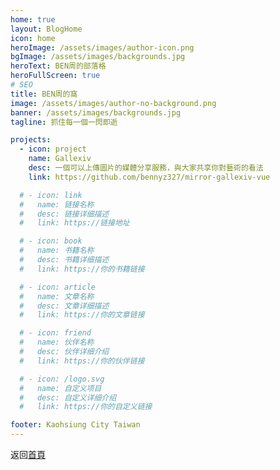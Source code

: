 ```yaml
---
home: true
layout: BlogHome
icon: home
heroImage: /assets/images/author-icon.png
bgImage: /assets/images/backgrounds.jpg
heroText: BEN周的部落格
heroFullScreen: true
# SEO
title: BEN周的窩
image: /assets/images/author-no-background.png
banner: /assets/images/backgrounds.jpg
tagline: 抓住每一個一閃即逝

projects:
  - icon: project
    name: Gallexiv
    desc: 一個可以上傳圖片的媒體分享服務，與大家共享你對藝術的看法
    link: https://github.com/bennyz327/mirror-gallexiv-vue

  # - icon: link
  #   name: 链接名称
  #   desc: 链接详细描述
  #   link: https://链接地址

  # - icon: book
  #   name: 书籍名称
  #   desc: 书籍详细描述
  #   link: https://你的书籍链接

  # - icon: article
  #   name: 文章名称
  #   desc: 文章详细描述
  #   link: https://你的文章链接

  # - icon: friend
  #   name: 伙伴名称
  #   desc: 伙伴详细介绍
  #   link: https://你的伙伴链接

  # - icon: /logo.svg
  #   name: 自定义项目
  #   desc: 自定义详细介绍
  #   link: https://你的自定义链接

footer: Kaohsiung City Taiwan
---
```


返回[首頁](https://bennyz327.github.io/)
